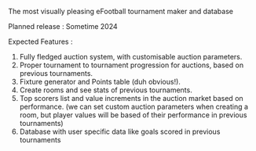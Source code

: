 The most visually pleasing eFootball tournament maker and database

Planned release : Sometime 2024

Expected Features :

1. Fully fledged auction system, with customisable auction parameters.
2. Proper tournament to tournament progression for auctions, based on previous tournaments.
3. Fixture generator and Points table (duh obvious!).
4. Create rooms and see stats of previous tournaments.
5. Top scorers list and value increments in the auction market based on performance. (we can set custom auction parameters when creating a room, but player values will be based of their performance in previous tournaments)
6. Database with user specific data like goals scored in previous tournaments
